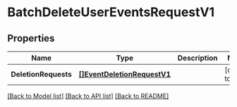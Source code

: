 # BatchDeleteUserEventsRequestV1

## Properties
Name | Type | Description | Notes
------------ | ------------- | ------------- | -------------
**DeletionRequests** | [**[]EventDeletionRequestV1**](EventDeletionRequestV1.md) |  | [default to null]

[[Back to Model list]](../README.md#documentation-for-models) [[Back to API list]](../README.md#documentation-for-api-endpoints) [[Back to README]](../README.md)

